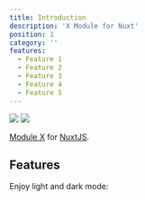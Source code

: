 ```yaml
---
title: Introduction
description: 'X Module for Nuxt'
position: 1
category: ''
features:
  - Feature 1
  - Feature 2
  - Feature 3
  - Feature 4
  - Feature 5
---
```


<img src="/preview.png" class="light-img" />
<img src="/preview-dark.png" class="dark-img" />

[Module X](https://github.com/baroshem/nuxt-module-template) for [NuxtJS](https://nuxtjs.org).

## Features

<list :items="features"></list>

<p class="flex items-center">Enjoy light and dark mode:&nbsp;<app-color-switcher class="inline-flex ml-2"></app-color-switcher></p>
